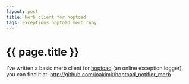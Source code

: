 ```yaml
---
layout: post
title: Merb client for hoptoad
tags: exceptions hoptoad merb ruby
---
```


{{ page.title }}
====

I’ve written a basic merb client for <a href="http://www.hoptoadapp.com/">hoptoad</a> (an online exception logger), you can find it at:
<a href="http://github.com/joakimk/hoptoad_notifier_merb">http://github.com/joakimk/hoptoad_notifier_merb</a>
